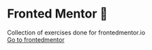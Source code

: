 # Fronted Mentor 📓

Collection of exercises done for frontedmentor.io  
[Go to frontedmentor](https://www.frontendmentor.io/)
